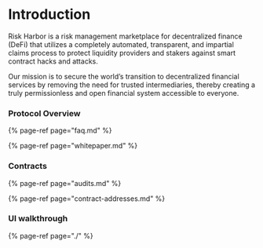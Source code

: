 # Introduction



Risk Harbor is a risk management marketplace for decentralized finance \(DeFi\) that utilizes a completely automated, transparent, and impartial claims process to protect liquidity providers and stakers against smart contract hacks and attacks.

Our mission is to secure the world’s transition to decentralized financial services by removing the need for trusted intermediaries, thereby creating a truly permissionless and open financial system accessible to everyone.

### Protocol Overview

{% page-ref page="faq.md" %}

{% page-ref page="whitepaper.md" %}

### Contracts

{% page-ref page="audits.md" %}

{% page-ref page="contract-addresses.md" %}

### UI walkthrough

{% page-ref page="./" %}

